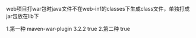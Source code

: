 web项目打war包时java文件不在web-inf的classes下生成class文件，单独打成jar包放在lib下

1.第一种
<plugin>
    <artifactId>maven-war-plugin</artifactId>
    <version>3.2.2</version>
    <configuration>
        <archiveClasses>true</archiveClasses>
    </configuration>
</plugin>
2.第二种
<properties>
    <archiveClasses>true</archiveClasses>
</properties>